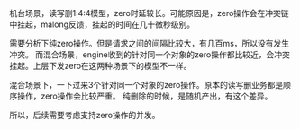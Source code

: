 机台场景，读写删1:4:4模型，zero时延较长。可能原因是，zero操作会在冲突链中挂起，malong反馈，挂起的时间在几十微秒级别。

需要分析下纯zero操作。但是请求之间的间隔比较大，有几百ms，所以没有发生冲突。
而混合场景，engine收到的针对同一个对象的zero操作都比较近，会冲突挂起。上层下发zero在这两种场景下的模型不一样。

混合场景下，一下过来3个针对同一个对象的zero操作。原本的读写删业务都是顺序操作，zero操作会比较严重。
纯删除的时候，是随机产出，有这个差异。

所以，后续需要考虑支持zero操作的并发。
